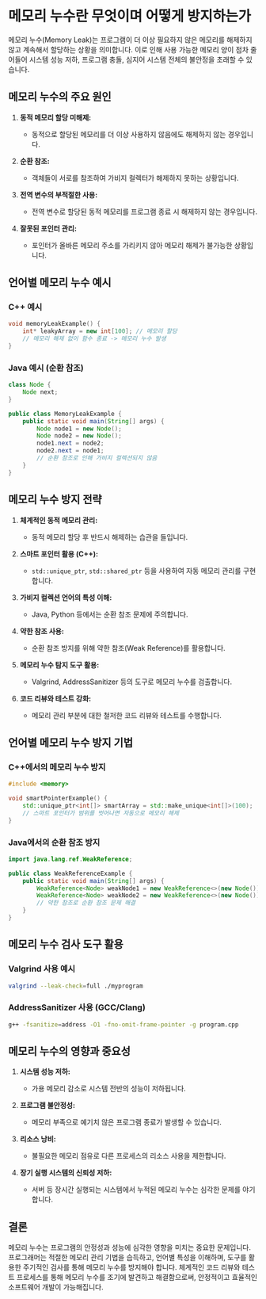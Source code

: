 # 메모리 누수란 무엇이며 어떻게 방지하는가

메모리 누수(Memory Leak)는 프로그램이 더 이상 필요하지 않은 메모리를 해제하지 않고 계속해서 할당하는 상황을 의미합니다. 이로 인해 사용 가능한 메모리 양이 점차 줄어들어 시스템 성능 저하, 프로그램 충돌, 심지어 시스템 전체의 불안정을 초래할 수 있습니다.

## 메모리 누수의 주요 원인

1. **동적 메모리 할당 미해제:**
   - 동적으로 할당된 메모리를 더 이상 사용하지 않음에도 해제하지 않는 경우입니다.

2. **순환 참조:**
   - 객체들이 서로를 참조하여 가비지 컬렉터가 해제하지 못하는 상황입니다.

3. **전역 변수의 부적절한 사용:**
   - 전역 변수로 할당된 동적 메모리를 프로그램 종료 시 해제하지 않는 경우입니다.

4. **잘못된 포인터 관리:**
   - 포인터가 올바른 메모리 주소를 가리키지 않아 메모리 해제가 불가능한 상황입니다.

## 언어별 메모리 누수 예시

### C++ 예시

```cpp
void memoryLeakExample() {
    int* leakyArray = new int[100]; // 메모리 할당
    // 메모리 해제 없이 함수 종료 -> 메모리 누수 발생
}
```

### Java 예시 (순환 참조)

```java
class Node {
    Node next;
}

public class MemoryLeakExample {
    public static void main(String[] args) {
        Node node1 = new Node();
        Node node2 = new Node();
        node1.next = node2;
        node2.next = node1;
        // 순환 참조로 인해 가비지 컬렉션되지 않음
    }
}
```

## 메모리 누수 방지 전략

1. **체계적인 동적 메모리 관리:**
   - 동적 메모리 할당 후 반드시 해제하는 습관을 들입니다.

2. **스마트 포인터 활용 (C++):**
   - `std::unique_ptr`, `std::shared_ptr` 등을 사용하여 자동 메모리 관리를 구현합니다.

3. **가비지 컬렉션 언어의 특성 이해:**
   - Java, Python 등에서는 순환 참조 문제에 주의합니다.

4. **약한 참조 사용:**
   - 순환 참조 방지를 위해 약한 참조(Weak Reference)를 활용합니다.

5. **메모리 누수 탐지 도구 활용:**
   - Valgrind, AddressSanitizer 등의 도구로 메모리 누수를 검출합니다.

6. **코드 리뷰와 테스트 강화:**
   - 메모리 관리 부분에 대한 철저한 코드 리뷰와 테스트를 수행합니다.

## 언어별 메모리 누수 방지 기법

### C++에서의 메모리 누수 방지

```cpp
#include <memory>

void smartPointerExample() {
    std::unique_ptr<int[]> smartArray = std::make_unique<int[]>(100);
    // 스마트 포인터가 범위를 벗어나면 자동으로 메모리 해제
}
```

### Java에서의 순환 참조 방지

```java
import java.lang.ref.WeakReference;

public class WeakReferenceExample {
    public static void main(String[] args) {
        WeakReference<Node> weakNode1 = new WeakReference<>(new Node());
        WeakReference<Node> weakNode2 = new WeakReference<>(new Node());
        // 약한 참조로 순환 참조 문제 해결
    }
}
```

## 메모리 누수 검사 도구 활용

### Valgrind 사용 예시

```sh
valgrind --leak-check=full ./myprogram
```

### AddressSanitizer 사용 (GCC/Clang)

```sh
g++ -fsanitize=address -O1 -fno-omit-frame-pointer -g program.cpp
```

## 메모리 누수의 영향과 중요성

1. **시스템 성능 저하:**
   - 가용 메모리 감소로 시스템 전반의 성능이 저하됩니다.

2. **프로그램 불안정성:**
   - 메모리 부족으로 예기치 않은 프로그램 종료가 발생할 수 있습니다.

3. **리소스 낭비:**
   - 불필요한 메모리 점유로 다른 프로세스의 리소스 사용을 제한합니다.

4. **장기 실행 시스템의 신뢰성 저하:**
   - 서버 등 장시간 실행되는 시스템에서 누적된 메모리 누수는 심각한 문제를 야기합니다.

## 결론

메모리 누수는 프로그램의 안정성과 성능에 심각한 영향을 미치는 중요한 문제입니다. 프로그래머는 적절한 메모리 관리 기법을 습득하고, 언어별 특성을 이해하며, 도구를 활용한 주기적인 검사를 통해 메모리 누수를 방지해야 합니다. 체계적인 코드 리뷰와 테스트 프로세스를 통해 메모리 누수를 조기에 발견하고 해결함으로써, 안정적이고 효율적인 소프트웨어 개발이 가능해집니다.
